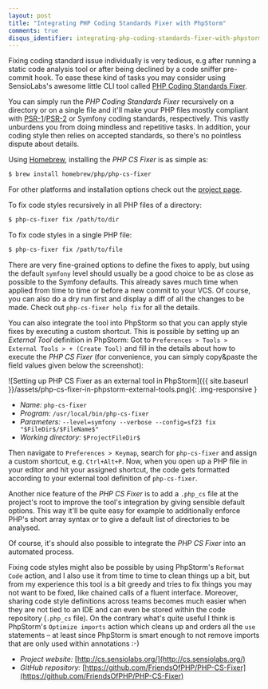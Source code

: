 ```yaml
---
layout: post
title: "Integrating PHP Coding Standards Fixer with PhpStorm"
comments: true
disqus_identifier: integrating-php-coding-standards-fixer-with-phpstorm
---
```


Fixing coding standard issue individually is very tedious, e.g after running a static code analysis tool or after being declined by a code sniffer pre-commit hook. To ease these kind of tasks you may consider using SensioLabs's awesome little CLI tool called [PHP Coding Standards Fixer](http://cs.sensiolabs.org/).

You can simply run the _PHP Coding Standards Fixer_ recursively on a directory or on a single file and it'll make your PHP files mostly compliant with [PSR-1](http://www.php-fig.org/psr/psr-1/)/[PSR-2](http://www.php-fig.org/psr/psr-2/) or Symfony coding standards, respectively. This vastly unburdens you from doing mindless and repetitive tasks. In addition, your coding style then relies on accepted standards, so there's no pointless dispute about details.

Using [Homebrew](http://brew.sh/), installing the _PHP CS Fixer_ is as simple as:

```bash
$ brew install homebrew/php/php-cs-fixer
```

For other platforms and installation options check out the [project page](http://cs.sensiolabs.org/).

To fix code styles recursively in all PHP files of a directory: 

```bash
$ php-cs-fixer fix /path/to/dir
```

To fix code styles in a single PHP file:

```bash
$ php-cs-fixer fix /path/to/file
```

There are very fine-grained options to define the fixes to apply, but using the default `symfony` level should usually be a good choice to be as close as possible to the Symfony defaults. This already saves much time when applied from time to time or before a new commit to your VCS. Of course, you can also do a dry run first and display a diff of all the changes to be made. Check out `php-cs-fixer help fix` for all the details.

You can also integrate the tool into PhpStorm so that you can apply style fixes by executing a custom shortcut. This is possible by setting up an _External Tool_ definition in PhpStorm: Got to `Preferences > Tools > External Tools > + (Create Tool)` and fill in the details about how to execute the _PHP CS Fixer_ (for convenience, you can simply copy&paste the field values given below the screenshot):

![Setting up PHP CS Fixer as an external tool in PhpStorm]({{ site.baseurl }}/assets/php-cs-fixer-in-phpstorm-external-tools.png){: .img-responsive }

* *Name:* `php-cs-fixer`
* *Program:* `/usr/local/bin/php-cs-fixer`
* *Parameters:* `--level=symfony --verbose --config=sf23 fix "$FileDir$/$FileName$"`
* *Working directory:* `$ProjectFileDir$`

Then navigate to `Preferences > Keymap`, search for `php-cs-fixer` and assign a custom shortcut, e.g. `Ctrl+Alt+P`. Now, when you open up a PHP file in your editor and hit your assigned shortcut, the code gets formatted according to your external tool definition of `php-cs-fixer`.

Another nice feature of the _PHP CS Fixer_ is to add a `.php_cs` file at the project's root to improve the tool's integration by giving sensible default options. This way it'll be quite easy for example to additionally enforce PHP's short array syntax or to give a default list of directories to be analysed.

Of course, it's should also possible to integrate the _PHP CS Fixer_ into an automated process.

Fixing code styles might also be possible by using PhpStorm's `Reformat Code` action, and I also use it from time to time to clean things up a bit, but from my experience this tool is a bit greedy and tries to fix things you may not want to be fixed, like chained calls of a fluent interface. Moreover, sharing code style definitions across teams becomes much easier when they are not tied to an IDE and can even be stored within the code repository (`.php_cs` file). On the contrary what's quite useful I think is PhpStorm's `Optimize imports` action which cleans up and orders all the `use` statements – at least since PhpStorm is smart enough to not remove imports that are only used within annotations :-)

* *Project website:* [http://cs.sensiolabs.org/](http://cs.sensiolabs.org/)
* *GitHub repository:* [https://github.com/FriendsOfPHP/PHP-CS-Fixer](https://github.com/FriendsOfPHP/PHP-CS-Fixer)
